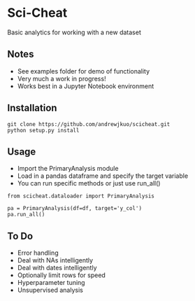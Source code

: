 # Sci-Cheat
Basic analytics for working with a new dataset

## Notes
* See examples folder for demo of functionality
* Very much a work in progress!
* Works best in a Jupyter Notebook environment
## Installation
```
git clone https://github.com/andrewjkuo/scicheat.git
python setup.py install
```
## Usage
* Import the PrimaryAnalysis module
* Load in a pandas dataframe and specify the target variable
* You can run specific methods or just use run_all()
```
from scicheat.dataloader import PrimaryAnalysis

pa = PrimaryAnalysis(df=df, target='y_col')
pa.run_all()
```
## To Do
* Error handling
* Deal with NAs intelligently
* Deal with dates intelligently
* Optionally limit rows for speed
* Hyperparameter tuning
* Unsupervised analysis
